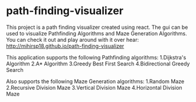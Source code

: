 # path-finding-visualizer

This project is a path finding visualizer created using react. The gui can be used to visualize Pathfinding Algorithms and Maze Generation Algorithms. You can check it out and play around with it over hear: http://mihirsp18.github.io/path-finding-visualizer

This application supports the following Pathfinding algorithms:
  1.Dijkstra's Algorithm
  2.A* Algorithm
  3.Greedy Best First Search
  4.Bidirectional Greedy Search

Also supports the following Maze Generation algorithms:
  1.Random Maze
  2.Recursive Division Maze
  3.Vertical Division Maze
  4.Horizontal Division Maze

